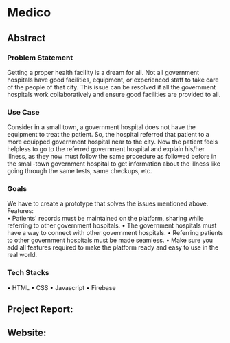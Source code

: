 # Medico

## Abstract

### Problem Statement
Getting a proper health facility is a dream for all. Not all government hospitals have good facilities, equipment, or experienced staff to take care of the people of that city. This issue can be resolved if all the government hospitals work collaboratively and ensure good facilities are provided to all.

### Use Case
Consider in a small town, a government hospital does not have the equipment to treat the patient. So, the hospital referred that patient to a more equipped government hospital near to the city. Now the patient feels helpless to go to the referred government hospital and explain his/her illness, as they now must follow the same procedure as followed before in the small-town government hospital to get information about the illness like going through the same tests, same checkups, etc.

### Goals
We have to create a prototype that solves the issues mentioned above. 
Features:  
  • Patients' records must be maintained on the platform, sharing while referring to other government hospitals. 
  • The government hospitals must have a way to connect with other government hospitals. 
  • Referring patients to other government hospitals must be made seamless. • Make sure you add all features required to make the platform ready and easy to use in the real world.
  
 ### Tech Stacks
  • HTML
  • CSS
  • Javascript
  • Firebase
  
  
## Project Report:

## Website:
